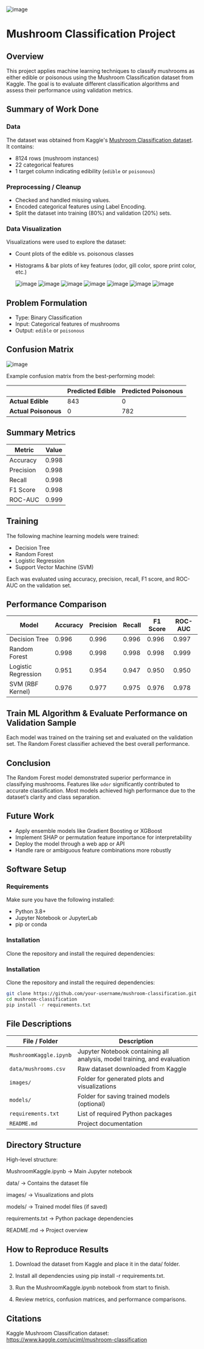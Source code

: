 ![image](https://github.com/user-attachments/assets/6940509d-6ad5-44b2-8397-f52e3f4f9fc7)


# Mushroom Classification Project

## Overview
This project applies machine learning techniques to classify mushrooms as either edible or poisonous using the Mushroom Classification dataset from Kaggle. The goal is to evaluate different classification algorithms and assess their performance using validation metrics.

## Summary of Work Done

### Data
The dataset was obtained from Kaggle's [Mushroom Classification dataset](https://www.kaggle.com/uciml/mushroom-classification). It contains:
- 8124 rows (mushroom instances)
- 22 categorical features
- 1 target column indicating edibility (`edible` or `poisonous`)

### Preprocessing / Cleanup
- Checked and handled missing values.
- Encoded categorical features using Label Encoding.
- Split the dataset into training (80%) and validation (20%) sets.

### Data Visualization
Visualizations were used to explore the dataset:
- Count plots of the edible vs. poisonous classes
- Histograms & bar plots of key features (odor, gill color, spore print color, etc.)

  ![image](https://github.com/user-attachments/assets/ede1c972-a057-498a-be5b-6594d8432994)
  ![image](https://github.com/user-attachments/assets/adaf02c0-5312-4052-a384-2060611132bd)
![image](https://github.com/user-attachments/assets/49691c67-48fa-44d9-a992-fcc52e52534f)
![image](https://github.com/user-attachments/assets/023dec0c-3669-4290-a81b-4301b2e687e4)
![image](https://github.com/user-attachments/assets/4bfea0a9-d030-423c-8b58-84731cb1dbde)
![image](https://github.com/user-attachments/assets/b31d0c27-257a-4006-bee5-b1a5dd61678d)
![image](https://github.com/user-attachments/assets/6b85f303-d671-4893-90d2-65c5077d7608)





## Problem Formulation
- Type: Binary Classification
- Input: Categorical features of mushrooms
- Output: `edible` or `poisonous`

## Confusion Matrix
![image](https://github.com/user-attachments/assets/15846741-393c-4c17-96b1-29a6090b4030)

Example confusion matrix from the best-performing model:

|                     | Predicted Edible | Predicted Poisonous |
|---------------------|------------------|----------------------|
| **Actual Edible**    | 843              | 0                    |
| **Actual Poisonous** | 0                | 782                  |


## Summary Metrics

| Metric     | Value |
|------------|-------|
| Accuracy   | 0.998 |
| Precision  | 0.998 |
| Recall     | 0.998 |
| F1 Score   | 0.998 |
| ROC-AUC    | 0.999 |

## Training
The following machine learning models were trained:
- Decision Tree
- Random Forest
- Logistic Regression
- Support Vector Machine (SVM)

Each was evaluated using accuracy, precision, recall, F1 score, and ROC-AUC on the validation set.

## Performance Comparison

| Model                | Accuracy | Precision | Recall | F1 Score | ROC-AUC |
|---------------------|----------|-----------|--------|----------|---------|
| Decision Tree       | 0.996    | 0.996     | 0.996  | 0.996    | 0.997   |
| Random Forest       | 0.998    | 0.998     | 0.998  | 0.998    | 0.999   |
| Logistic Regression | 0.951    | 0.954     | 0.947  | 0.950    | 0.950   |
| SVM (RBF Kernel)    | 0.976    | 0.977     | 0.975  | 0.976    | 0.978   |

## Train ML Algorithm & Evaluate Performance on Validation Sample
Each model was trained on the training set and evaluated on the validation set. The Random Forest classifier achieved the best overall performance.

## Conclusion
The Random Forest model demonstrated superior performance in classifying mushrooms. Features like `odor` significantly contributed to accurate classification. Most models achieved high performance due to the dataset’s clarity and class separation.

## Future Work
- Apply ensemble models like Gradient Boosting or XGBoost
- Implement SHAP or permutation feature importance for interpretability
- Deploy the model through a web app or API
- Handle rare or ambiguous feature combinations more robustly

## Software Setup

### Requirements

Make sure you have the following installed:

- Python 3.8+
- Jupyter Notebook or JupyterLab
- pip or conda

### Installation

Clone the repository and install the required dependencies:

### Installation

Clone the repository and install the required dependencies:

```bash
git clone https://github.com/your-username/mushroom-classification.git
cd mushroom-classification
pip install -r requirements.txt    
```

## File Descriptions
| File / Folder          | Description                                                              |
| ---------------------- | ------------------------------------------------------------------------ |
| `MushroomKaggle.ipynb` | Jupyter Notebook containing all analysis, model training, and evaluation |
| `data/mushrooms.csv`   | Raw dataset downloaded from Kaggle                                       |
| `images/`              | Folder for generated plots and visualizations                            |
| `models/`              | Folder for saving trained models (optional)                              |
| `requirements.txt`     | List of required Python packages                                         |
| `README.md`            | Project documentation                                                    |


## Directory Structure
High-level structure:

MushroomKaggle.ipynb → Main Jupyter notebook

data/ → Contains the dataset file

images/ → Visualizations and plots

models/ → Trained model files (if saved)

requirements.txt → Python package dependencies

README.md → Project overview

## How to Reproduce Results
1. Download the dataset from Kaggle and place it in the data/ folder.

2. Install all dependencies using pip install -r requirements.txt.

3. Run the MushroomKaggle.ipynb notebook from start to finish.

4. Review metrics, confusion matrices, and performance comparisons.

## Citations
Kaggle Mushroom Classification dataset: https://www.kaggle.com/uciml/mushroom-classification

